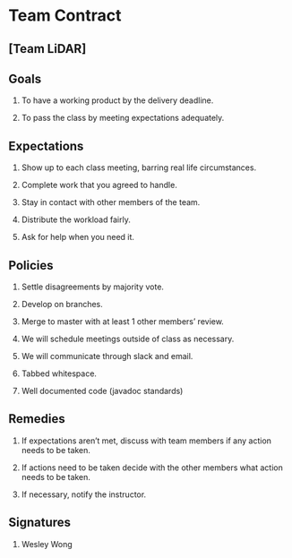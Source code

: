 ﻿
# Team Contract

## [Team LiDAR]

  

## Goals

1.  To have a working product by the delivery deadline.
    
2.  To pass the class by meeting expectations adequately.
    

  

## Expectations

1.  Show up to each class meeting, barring real life circumstances.
    
2.  Complete work that you agreed to handle.
    
3.  Stay in contact with other members of the team.
    
4.  Distribute the workload fairly.
    
5.  Ask for help when you need it.
    

## Policies

1.  Settle disagreements by majority vote.
    
2.  Develop on branches.
    
3.  Merge to master with at least 1 other members’ review.
    
4.  We will schedule meetings outside of class as necessary.
    
5.  We will communicate through slack and email.
    
6.  Tabbed whitespace.
    
7.  Well documented code (javadoc standards)
    

## Remedies

1.  If expectations aren’t met, discuss with team members if any action needs to be taken.
    
2.  If actions need to be taken decide with the other members what action needs to be taken.
    
3.  If necessary, notify the instructor.
    

## Signatures   
1. Wesley Wong
    



